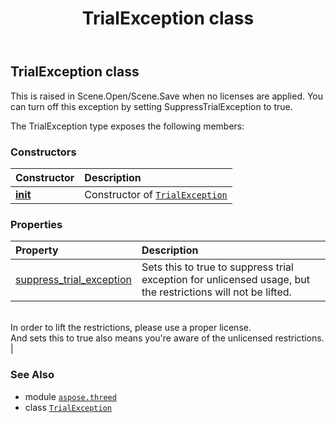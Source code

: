 ﻿---
title: TrialException class
second_title: Aspose.3D for Python via .NET API References
description: 
type: docs
weight: 220
url: /python-net/aspose.threed/trialexception/
is_root: false
---

## TrialException class

This is raised in Scene.Open/Scene.Save when no licenses are applied.
You can turn off this exception by setting SuppressTrialException to true.



The TrialException type exposes the following members:

### Constructors
| Constructor | Description |
| :- | :- |
| [__init__](/3d/python-net/aspose.threed/trialexception/__init__/#str) | Constructor of [`TrialException`](/3d/python-net/aspose.threed/trialexception) |


### Properties
| Property | Description |
| :- | :- |
| [suppress_trial_exception](/3d/python-net/aspose.threed/trialexception/suppress_trial_exception) | Sets this to true to suppress trial exception for unlicensed usage, but the restrictions will not be lifted.<br/>In order to lift the restrictions, please use a proper license.<br/>And sets this to true also means you're aware of the unlicensed restrictions. |



### See Also
* module [`aspose.threed`](..)
* class [`TrialException`](/3d/python-net/aspose.threed/trialexception)
